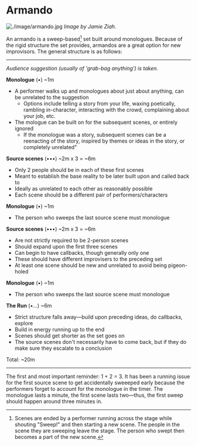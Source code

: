 # Armando

![./image/armando.jpg](./image/armando.jpg)
*Image by Jamie Ziah.*

An armando is a sweep-based[^1] set built around monologues. Because of the rigid structure the set provides, armandos are a great option for new improvisors. The general structure is as follows:

---

*Audience suggestion (usually of 'grab-bag anything') is taken.*

**Monologue** (•) ~1m
- A performer walks up and monologues about just about anything, can be unrelated to the suggestion
  - Options include telling a story from your life, waxing poetically, rambling in-character, interacting with the crowd, complaining about your job, etc.
- The mologue can be built on for the subsequent scenes, or entirely ignored
  - If the monologue was a story, subsequent scenes can be a reenacting of the story, inspired by themes or ideas in the story, or completely unrelated"

**Source scenes** (•••) ~2m x 3 = ~6m
- Only 2 people should be in each of these first scenes
- Meant to establish the base reality to be later built upon and called back to
- Ideally as unrelated to each other as reasonably possible
- Each scene should be a different pair of performers/characters

**Monologue** (•) ~1m
- The person who sweeps the last source scene must monologue

**Source scenes** (•••) ~2m x 3 = ~6m
- Are not strictly required to be 2-person scenes
- Should expand upon the first three scenes
- Can begin to have callbacks, though generally only one
- These should have different improvisers to the preceding set
- At least one scene should be new and unrelated to avoid being pigeon-holed

**Monologue** (•) ~1m
- The person who sweeps the last source scene must monologue

**The Run** (•...) ~6m
- Strict structure falls away—build upon preceding ideas, do callbacks, explore
- Build in energy running up to the end
- Scenes should get shorter as the set goes on
- The source scenes don't necessarily have to come back, but if they do make sure they escalate to a conclusion

Total: ~20m

---

The first and most important reminder: 1 + 2 = 3. It has been a running issue for the first source scene to get accidentally sweeeped early because the performers forget to account for the monologue in the timer. The monologue lasts a minute, the first scene lasts two—thus, the first sweep should happen around three minutes in. 

[^1]: Scenes are ended by a performer running across the stage while shouting "Sweep!" and then starting a new scene. The people in the scene they are sweeping leave the stage. The person who swept then becomes a part of the new scene.